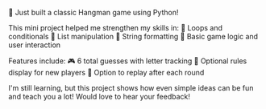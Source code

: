 🚀 Just built a classic Hangman game using Python!

This mini project helped me strengthen my skills in:
📌 Loops and conditionals
📌 List manipulation
📌 String formatting
📌 Basic game logic and user interaction

Features include:
🎮 6 total guesses with letter tracking
📜 Optional rules display for new players
🔁 Option to replay after each round

I'm still learning, but this project shows how even simple ideas can be fun and teach you a lot!
Would love to hear your feedback!

